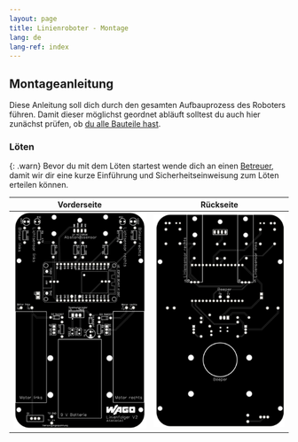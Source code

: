 ```yaml
---
layout: page
title: Linienroboter - Montage
lang: de
lang-ref: index
---
```

## Montageanleitung
Diese Anleitung soll dich durch den gesamten Aufbauprozess des Roboters führen. Damit dieser möglichst geordnet abläuft solltest du auch hier zunächst prüfen, ob [du alle Bauteile hast](Material.pdf).
### Löten
{: .warn}
Bevor du mit dem Löten startest wende dich an einen [Betreuer](./index.html/#ansprechpartner), damit wir dir eine kurze Einführung und Sicherheitseinweisung zum Löten erteilen können.

|Vorderseite|Rückseite|
|:---------:|:-------:|
|<img src="img/platine-vorn.png" alt="Vorderseite der Platine">|<img src="img/platine-rueck.png" alt="Rückseite der Platine">|
